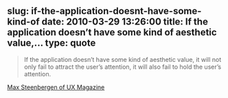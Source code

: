 slug: if-the-application-doesnt-have-some-kind-of
date: 2010-03-29 13:26:00
title: If the application doesn’t have some kind of aesthetic value,...
type: quote
---

> If the application doesn’t have some kind of aesthetic value, it will not only fail to attract the user’s attention, it will also fail to hold the user’s attention.

[Max Steenbergen of UX Magazine](http://uxmag.com/design/eye-candy-vs-bare-bones-in-ui-design)
